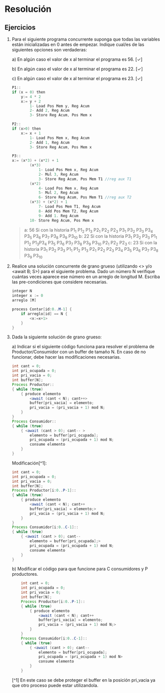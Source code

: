 # Resolución

## Ejercicios

1. Para el siguiente programa concurrente suponga que todas las variables están inicializadas en 0 antes de empezar. Indique cual/es de las siguientes opciones son verdaderas:

    a) En algún caso el valor de x al terminar el programa es 56. [✓]

    b) En algún caso el valor de x al terminar el programa es 22. [✓]

    c) En algún caso el valor de x al terminar el programa es 23. [✓]

    ```java
    P1::
    if (x = 0) then
        y:= 4 * 2
        x:= y + 2  
            1- Load Pos Mem y, Reg Acum
            2- Add 2, Reg Acum
            3- Store Reg Acum, Pos Mem x
    ```

    ```java
    P2::
    if (x>0) then
        x:= x + 1
            1- Load Pos Mem x, Reg Acum
            2- Add 1, Reg Acum
            3- Store Reg Acum, Pos Mem x
    ```

    ```java
    P3::
    x:= (x*3) + (x*2) + 1
            (x*3)
                1- Load Pos Mem x, Reg Acum
                2- Mul 3, Reg Acum
                3- Store Reg Acum, Pos Mem T1 //reg aux T1
            (x*2)
                4- Load Pos Mem x, Reg Acum
                5- Mul 2, Reg Acum
                6- Store Reg Acum, Pos Mem T1 //reg aux T2
            (x*3) + (x*2) + 1
                7- Load Pos Mem T1, Reg Acum
                8- Add Pos Mem T2, Reg Acum
                9- Add 1. Reg Acum
            10- Store Reg Acum, Pos Mem x
    ```

    >a: 56 Si con la historia P1<sub>1</sub> P1<sub>2</sub> P1<sub>3</sub> P2<sub>1</sub> P2<sub>2</sub> P2<sub>3</sub> P3<sub>1</sub> P3<sub>2</sub> P3<sub>3</sub> P3<sub>4</sub> P3<sub>5</sub> P3<sub>6</sub> P3<sub>7</sub> P3<sub>8</sub> P3<sub>9</sub> P3<sub>10</sub>
    >b: 22 Si con la historia P3<sub>1</sub> P3<sub>2</sub> P3<sub>3</sub> P1<sub>1</sub> P1<sub>2</sub> P1<sub>3</sub>P3<sub>4</sub> P3<sub>5</sub> P3<sub>6</sub> P3<sub>7</sub> P3<sub>8</sub> P3<sub>9</sub> P3<sub>10</sub> P2<sub>1</sub> P2<sub>2</sub> P2<sub>3</sub>
    >c: 23 Si con la historia P3<sub>1</sub> P3<sub>2</sub> P3<sub>3</sub> P1<sub>1</sub> P1<sub>2</sub> P1<sub>3</sub> P2<sub>1</sub> P2<sub>2</sub> P2<sub>3</sub> P3<sub>4</sub> P3<sub>5</sub> P3<sub>6</sub> P3<sub>7</sub> P3<sub>8</sub> P3<sub>9</sub> P3<sub>10</sub>

2. Realice una solución concurrente de grano grueso (utilizando <> y/o <await B; S>) para el siguiente problema. Dado un número N verifique cuántas veces aparece ese número en un arreglo de longitud M. Escriba las pre-condiciones que considere necesarias.

    ```java
    integer N
    integer x := 0
    arreglo [M]

    process Contar[id:0..M-1] {
        if arreglo[id] == N {
            <x:=x+1>
        }
    }
    ```

3. Dada la siguiente solución de grano grueso:  

    a) Indicar si el siguiente código funciona para resolver el problema de Productor/Consumidor  con  un  buffer  de  tamaño  N.  En  caso  de  no  funcionar,  debe hacer las modificaciones necesarias.

    ```java
    int cant = 0;
    int pri_ocupada = 0;
    int pri_vacia = 0;
    int buffer[N];
    Process Productor::  
    { while (true) 
        { produce elemento 
            <await (cant < N); cant++> 
            buffer[pri_vacia] = elemento; 
            pri_vacia = (pri_vacia + 1) mod N; 
        } 
    } 
    Process Consumidor::  
    { while (true) 
        { <await (cant > 0); cant-- > 
            elemento = buffer[pri_ocupada]; 
            pri_ocupada = (pri_ocupada + 1) mod N; 
            consume elemento 
        } 
    }
    ```

    Modificación[^1]:

    ```java
    int cant = 0;
    int pri_ocupada = 0;
    int pri_vacia = 0;
    int buffer[N];
    Process Productor[i:0..P-1]::  
    { while (true) 
        { produce elemento 
            <await (cant < N); cant++ 
            buffer[pri_vacia] = elemento;>
            pri_vacia = (pri_vacia + 1) mod N; 
        } 
    } 
    Process Consumidor[i:0..C-1]::  
    { while (true) 
        { <await (cant > 0); cant-- 
            elemento = buffer[pri_ocupada];>
            pri_ocupada = (pri_ocupada + 1) mod N; 
            consume elemento 
        } 
    }
    ```

    b) Modificar el código para que funcione para C consumidores y P productores.

    ```java
        int cant = 0;
        int pri_ocupada = 0;
        int pri_vacia = 0;
        int buffer[N];
        Process Productor[i:0..P-1]::  
        { while (true) 
            { produce elemento 
                <await (cant < N); cant++ 
                buffer[pri_vacia] = elemento;
                pri_vacia = (pri_vacia + 1) mod N;>
            } 
        } 
        Process Consumidor[i:0..C-1]::  
        { while (true) 
            { <await (cant > 0); cant-- 
                elemento = buffer[pri_ocupada];
                pri_ocupada = (pri_ocupada + 1) mod N>
                consume elemento 
            } 
        }
    ```

    [^1] En este caso se debe proteger el buffer en la posición pri_vacia ya que otro proceso puede estar utilizandola.